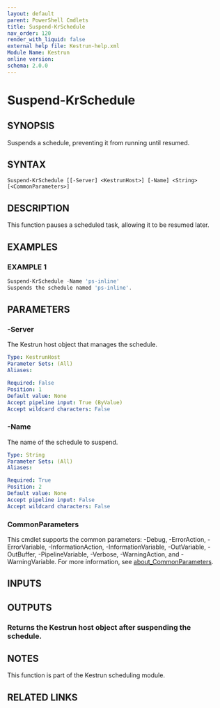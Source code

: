 ```yaml
---
layout: default
parent: PowerShell Cmdlets
title: Suspend-KrSchedule
nav_order: 120
render_with_liquid: false
external help file: Kestrun-help.xml
Module Name: Kestrun
online version:
schema: 2.0.0
---
```


# Suspend-KrSchedule

## SYNOPSIS
Suspends a schedule, preventing it from running until resumed.

## SYNTAX

```
Suspend-KrSchedule [[-Server] <KestrunHost>] [-Name] <String> [<CommonParameters>]
```

## DESCRIPTION
This function pauses a scheduled task, allowing it to be resumed later.

## EXAMPLES

### EXAMPLE 1
```powershell
Suspend-KrSchedule -Name 'ps-inline'
Suspends the schedule named 'ps-inline'.
```

## PARAMETERS

### -Server
The Kestrun host object that manages the schedule.

```yaml
Type: KestrunHost
Parameter Sets: (All)
Aliases:

Required: False
Position: 1
Default value: None
Accept pipeline input: True (ByValue)
Accept wildcard characters: False
```

### -Name
The name of the schedule to suspend.

```yaml
Type: String
Parameter Sets: (All)
Aliases:

Required: True
Position: 2
Default value: None
Accept pipeline input: False
Accept wildcard characters: False
```

### CommonParameters
This cmdlet supports the common parameters: -Debug, -ErrorAction, -ErrorVariable, -InformationAction, -InformationVariable, -OutVariable, -OutBuffer, -PipelineVariable, -Verbose, -WarningAction, and -WarningVariable. For more information, see [about_CommonParameters](http://go.microsoft.com/fwlink/?LinkID=113216).

## INPUTS

## OUTPUTS

### Returns the Kestrun host object after suspending the schedule.
## NOTES
This function is part of the Kestrun scheduling module.

## RELATED LINKS
